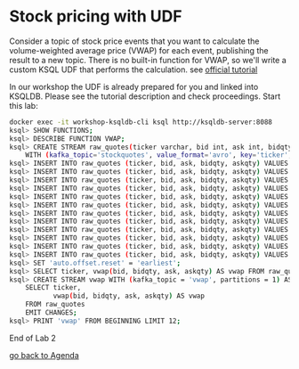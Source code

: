 # Stock pricing with UDF
Consider a topic of stock price events that you want to calculate the volume-weighted average price (VWAP) for each event, publishing the result to a new topic.
There is no built-in function for VWAP, so we'll write a custom KSQL UDF that performs the calculation.
see [official tutorial](https://kafka-tutorials.confluent.io/udf/ksql.html?_ga=2.223343775.583678155.1587977444-275217082.1587977444)

In our workshop the UDF is already prepared for you and linked into KSQLDB. Please see the tutorial description and check proceedings.
Start this lab:
```bash
docker exec -it workshop-ksqldb-cli ksql http://ksqldb-server:8088
ksql> SHOW FUNCTIONS;
ksql> DESCRIBE FUNCTION VWAP;
ksql> CREATE STREAM raw_quotes(ticker varchar, bid int, ask int, bidqty int, askqty int)
    WITH (kafka_topic='stockquotes', value_format='avro', key='ticker', partitions=1);
ksql> INSERT INTO raw_quotes (ticker, bid, ask, bidqty, askqty) VALUES ('ZTEST', 15, 25, 100, 100);
ksql> INSERT INTO raw_quotes (ticker, bid, ask, bidqty, askqty) VALUES ('ZVV',   25, 35, 100, 100);
ksql> INSERT INTO raw_quotes (ticker, bid, ask, bidqty, askqty) VALUES ('ZVZZT', 35, 45, 100, 100);
ksql> INSERT INTO raw_quotes (ticker, bid, ask, bidqty, askqty) VALUES ('ZXZZT', 45, 55, 100, 100);
ksql> INSERT INTO raw_quotes (ticker, bid, ask, bidqty, askqty) VALUES ('ZTEST', 10, 20, 50, 100);
ksql> INSERT INTO raw_quotes (ticker, bid, ask, bidqty, askqty) VALUES ('ZVV',   30, 40, 100, 50);
ksql> INSERT INTO raw_quotes (ticker, bid, ask, bidqty, askqty) VALUES ('ZVZZT', 30, 40, 50, 100);
ksql> INSERT INTO raw_quotes (ticker, bid, ask, bidqty, askqty) VALUES ('ZXZZT', 50, 60, 100, 50);
ksql> INSERT INTO raw_quotes (ticker, bid, ask, bidqty, askqty) VALUES ('ZTEST', 15, 20, 100, 100);
ksql> INSERT INTO raw_quotes (ticker, bid, ask, bidqty, askqty) VALUES ('ZVV',   25, 35, 100, 100);
ksql> INSERT INTO raw_quotes (ticker, bid, ask, bidqty, askqty) VALUES ('ZVZZT', 35, 45, 100, 100);
ksql> INSERT INTO raw_quotes (ticker, bid, ask, bidqty, askqty) VALUES ('ZXZZT', 45, 55, 100, 100);
ksql> SET 'auto.offset.reset' = 'earliest';
ksql> SELECT ticker, vwap(bid, bidqty, ask, askqty) AS vwap FROM raw_quotes EMIT CHANGES LIMIT 12;
ksql> CREATE STREAM vwap WITH (kafka_topic = 'vwap', partitions = 1) AS
    SELECT ticker,
           vwap(bid, bidqty, ask, askqty) AS vwap
    FROM raw_quotes
    EMIT CHANGES;
ksql> PRINT 'vwap' FROM BEGINNING LIMIT 12;
```

End of Lab 2

[go back to Agenda](https://github.com/ora0600/confluent-ksqldb-hands-on-workshop/blob/master/README.md#hands-on-agenda-and-labs)

